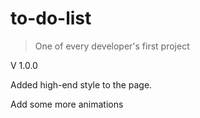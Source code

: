 # to-do-list

>One of every developer's first project

V 1.0.0
  
  Added high-end style to the page.
  
  Add some more animations
